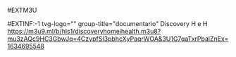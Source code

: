 #EXTM3U

#EXTINF:-1 tvg-logo="" group-title="documentario" Discovery H e H 
https://m3u9.ml/b/hls1/discoveryhomeihealth.m3u8?mu3zAQc9HC3GbwJq=4CzypfSI3pbhcXyPaqrWOA&3U1G7qaTxrPbalZnEx=1634695548
